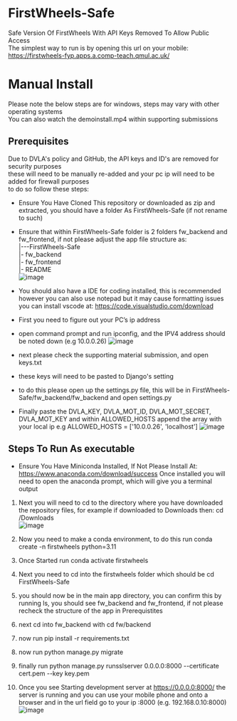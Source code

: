 # FirstWheels-Safe
Safe Version Of FirstWheels With API Keys Removed To Allow Public Access  
The simplest way to run is by opening this url on your mobile: https://firstwheels-fyp.apps.a.comp-teach.qmul.ac.uk/  

# Manual Install
Please note the below steps are for windows, steps may vary with other operating systems  
You can also watch the demoinstall.mp4 within supporting submissions

## Prerequisites  
Due to DVLA's policy and GitHub, the API keys and ID's are removed for security purposes  
these will need to be manually re-added and your pc ip will need to be added for firewall purposes  
to do so follow these steps:  
- Ensure You Have Cloned This repository or downloaded as zip and extracted, you should have a folder As FirstWheels-Safe (if not rename to such)
- Ensure that within FirstWheels-Safe folder is 2 folders fw_backend and fw_frontend, if not please adjust the app file structure as:  
  |---FirstWheels-Safe  
  |- fw_backend  
  |- fw_frontend  
  |- README  
  ![image](https://github.com/user-attachments/assets/02970f58-769c-4c43-8f12-86db652bfbcb)

  
- You should also have a IDE for coding installed, this is recommended however you can also use notepad but it may cause formatting issues 
  you can install vscode at: https://code.visualstudio.com/download  
- First you need to figure out your PC’s ip address  
- open command prompt and run ipconfig, and the IPV4 address should be noted down (e.g 10.0.0.26)
![image](https://github.com/user-attachments/assets/ae34ee83-c59e-4400-800c-ac3008306c63)

- next please check the supporting material submission, and open keys.txt
- these keys will need to be pasted to Django's setting
- to do this please open up the settings.py file, this will be in FirstWheels-Safe/fw_backend/fw_backend and open settings.py  
- Finally paste the DVLA_KEY, DVLA_MOT_ID, DVLA_MOT_SECRET, DVLA_MOT_KEY and within ALLOWED_HOSTS append the array with your local ip e.g ALLOWED_HOSTS = ['10.0.0.26', 'localhost']
![image](https://github.com/user-attachments/assets/3a09d022-bce7-41c3-a61e-376c596e6ca1)


## Steps To Run As executable
- Ensure You Have Miniconda Installed, If Not Please Install At: https://www.anaconda.com/download/success
Once installed you will need to open the anaconda prompt, which will give you a terminal output


1. Next you will need to cd to the directory where you have downloaded the repository files, for example if downloaded to Downloads then:
cd /Downloads  
![image](https://github.com/user-attachments/assets/bfd46003-c572-443b-b52a-7b17881c3727)

3. Now you need to make a conda environment, to do this run conda create -n firstwheels python=3.11
4. Once Started run conda activate firstwheels
5. Next you need to cd into the firstwheels folder which should be cd FirstWheels-Safe
6. you should now be in the main app directory, you can confirm this by running ls, you should see fw_backend and fw_frontend, if not please recheck the structure of the app in Prerequistites
7. next cd into fw_backend with cd fw/backend
8. now run pip install -r requirements.txt
9. now run python manage.py migrate
10. finally run python manage.py runsslserver 0.0.0.0:8000 --certificate cert.pem --key key.pem
11. Once you see Starting development server at https://0.0.0.0:8000/ the server is running and you can use your mobile phone and onto a browser and in the url field go to your ip :8000 (e.g. 192.168.0.10:8000)  
![image](https://github.com/user-attachments/assets/dcae76db-7ab6-4fd4-95ac-869eba6c7a63)

